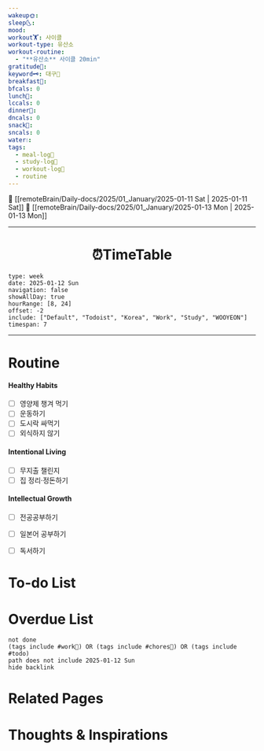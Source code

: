 ```yaml
---
wakeup🌞: 
sleep🌜: 
mood: 
workout🏋️: 사이클
workout-type: 유산소
workout-routine:
  - "**유산소** 사이클 20min"
gratitude🙏: 
keyword🗝️: 대구🎉
breakfast🍳: 
bfcals: 0
lunch🍚: 
lccals: 0
dinner🥗: 
dncals: 0
snack🍬: 
sncals: 0
water💧: 
tags:
  - meal-log📝
  - study-log📓
  - workout-log💪
  - routine
---
```


🔺 [[remoteBrain/Daily-docs/2025/01_January/2025-01-11 Sat | 2025-01-11 Sat]]
🔻 [[remoteBrain/Daily-docs/2025/01_January/2025-01-13 Mon | 2025-01-13 Mon]]
___
<h1> <center>⏰TimeTable </center> </h1>

```gEvent
type: week
date: 2025-01-12 Sun
navigation: false
showAllDay: true
hourRange: [8, 24]
offset: -2
include: ["Default", "Todoist", "Korea", "Work", "Study", "WOOYEON"]
timespan: 7
```

--- 


# Routine 

####  Healthy Habits
- [ ] 영양제 챙겨 먹기
- [ ] 운동하기
- [ ] 도시락 싸먹기 
- [ ] 외식하지 않기 

####  Intentional Living 
- [ ] 무지출 챌린지 
- [ ] 집 정리·정돈하기

#### Intellectual Growth
- [ ] 전공공부하기
- [ ] 일본어 공부하기
- [ ] 독서하기



# To-do List


# Overdue List
```tasks
not done
(tags include #work💼) OR (tags include #chores🧺) OR (tags include #todo)
path does not include 2025-01-12 Sun
hide backlink
```

# Related Pages



# Thoughts & Inspirations

